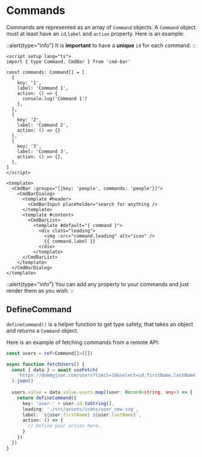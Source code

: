 # Commands
Commands are represented as an array of `Command` objects. A `Command` object must at least have an `id`,`label` and `action` property. Here is an example:

::alert{type="info"}
It is **important** to have a **unique** `id` for each command.
::

```vue
<script setup lang="ts">
import { type Command, CmdBar } from 'cmd-bar'
  
const commands: Command[] = [
  {
    key: '1',
    label: 'Command 1',
    action: () => {
      console.log('Command 1')
    },
  },
  {
    key: '2',
    label: 'Command 2',
    action: () => {}
  },
  {
    key: '3',
    label: 'Command 3',
    action: () => {},
  },
]
</script>

<template>
  <CmdBar :groups="[{key: 'people', commands: 'people'}]">
    <CmdBarDialog>
      <template #header>
        <CmdBarInput placeholder="search for anything />
      </template>
      <template #content>
        <CmdBarList>
          <template #default="{ command }">
            <div class="leading">
              <img :src="command.leading" alt="icon" />
              {{ command.label }}
            </div>
          </template>
      </CmdBarList>
    </template>
  </CmdBarDialog>
</template>
```

::alert{type="info"}
You can add any property to your commands and just render them as you wish.
::

## DefineCommand

`defineCommand()` is a helper function to get type safety, that takes an object and returns a `Command` object.

Here is an example of fetching commands from a remote API:

```ts
const users = ref<Command[]>([])

async function fetchUsers() {
  const { data } = await useFetch(
    'https://dummyjson.com/users?limit=10&select=id,firstName,lastName'
  ).json()
  
  users.value = data.value.users.map((user: Record<string, any>) => {
    return defineCommand({
      key: 'user-' + user.id.toString(),
      leading: './src/assets/icons/user_new.svg',
      label: `${user.firstName} ${user.lastName}`,
      action: () => {
        // Define your action here.
      }
    })
  })
}
```

